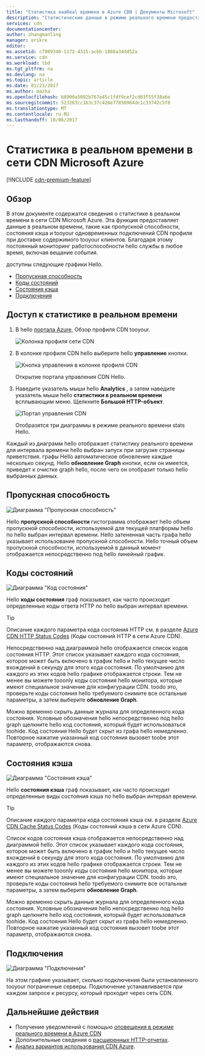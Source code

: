 ```yaml
---
title: "Статистика aaaReal времени в Azure CDN | Документы Microsoft"
description: "Статистические данные в режиме реального времени предоставляет в реальном времени данных о производительности hello Azure CDN при доставке содержимого tooyour клиентов."
services: cdn
documentationcenter: 
author: zhangmanling
manager: erikre
editor: 
ms.assetid: c7989340-1172-4315-acbb-186ba34dd52a
ms.service: cdn
ms.workload: tbd
ms.tgt_pltfrm: na
ms.devlang: na
ms.topic: article
ms.date: 01/23/2017
ms.author: mazha
ms.openlocfilehash: 68900a5092b767e45c1fdf9cef2cd03f55f38a6e
ms.sourcegitcommit: 523283cc1b3c37c428e77850964dc1c33742c5f0
ms.translationtype: MT
ms.contentlocale: ru-RU
ms.lasthandoff: 10/06/2017
---
```

# <a name="real-time-stats-in-microsoft-azure-cdn"></a>Статистика в реальном времени в сети CDN Microsoft Azure
[!INCLUDE [cdn-premium-feature](../../includes/cdn-premium-feature.md)]

## <a name="overview"></a>Обзор
В этом документе содержатся сведения о статистике в реальном времени в сети CDN Microsoft Azure.  Эта функция предоставляет данные в реальном времени, такие как пропускной способности, состояния кэша и tooyour одновременных подключений CDN профиля при доставке содержимого tooyour клиентов. Благодаря этому постоянный мониторинг работоспособности hello службы в любое время, включая вещание события.

доступны следующие графики Hello.

* [Пропускная способность](#bandwidth)
* [Коды состояний](#status-codes)
* [Состояния кэша](#cache-statuses)
* [Подключения](#connections)

## <a name="accessing-real-time-stats"></a>Доступ к статистике в реальном времени
1. В hello [портала Azure](https://portal.azure.com), Обзор профиля CDN tooyour.
   
    ![Колонка профиля сети CDN](./media/cdn-real-time-stats/cdn-profile-blade.png)
2. В колонке профиля CDN hello выберите hello **управление** кнопки.
   
    ![Кнопка управления в колонке профиля CDN](./media/cdn-real-time-stats/cdn-manage-btn.png)
   
    Открытие портала управления CDN Hello.
3. Наведите указатель мыши hello **Analytics** , а затем наведите указатель мыши hello **статистики в реальном времени** всплывающим меню.  Щелкните **Большой HTTP-объект**.
   
    ![Портал управления CDN](./media/cdn-real-time-stats/cdn-premium-portal.png)
   
    Отобразятся три диаграммы в режиме реального времени stats Hello.

Каждый из диаграмм hello отображает статистику реального времени для интервала времени hello выбран запуск при загрузке страницы приветствия.  графы Hello автоматическое обновление каждые несколько секунд.  Hello **обновление Graph** кнопки, если он имеется, приведет к очистке graph hello, после чего он отобразит только hello выбранных данных.

## <a name="bandwidth"></a>Пропускная способность
![Диаграмма "Пропускная способность"](./media/cdn-real-time-stats/cdn-bandwidth.png)

Hello **пропускной способности** гистограмма отображает hello объем пропускной способности, используемой для текущей платформы hello по hello выбран интервал времени. Hello затененная часть графа hello указывает использование пропускной способности. Hello точный объем пропускной способности, используемой в данный момент отображается непосредственно под hello линейный график.

## <a name="status-codes"></a>Коды состояний
![Диаграмма "Код состояния"](./media/cdn-real-time-stats/cdn-status-codes.png)

Hello **коды состояния** граф показывает, как часто происходит определенные коды ответа HTTP по hello выбран интервал времени.

> [!TIP]
> Описание каждого параметра кода состояния HTTP см. в разделе [Azure CDN HTTP Status Codes](https://msdn.microsoft.com/library/mt759238.aspx) (Коды состояний HTTP в сети Azure CDN).
> 
> 

Непосредственно над диаграммой hello отображается список кодов состояния HTTP. Этот список указывает каждого кода состояния, которое может быть включено в график hello и hello текущее число вхождений в секунду для этого кода состояния. По умолчанию для каждого из этих кодов hello графике отображается строки. Тем не менее вы можете tooonly коды состояния hello монитора, которые имеют специальное значение для конфигурации CDN. toodo это, проверьте коды состояния hello требуемого снимите все остальные параметры, а затем выберите **обновление Graph**. 

Можно временно скрыть данные журнала для определенного кода состояния.  Условные обозначения hello непосредственно под hello graph щелкните hello код состояния, который будет использоваться toohide. Код состояния Hello будет скрыт из графа hello немедленно. Повторное нажатие указанный код состояния вызовет toobe этот параметр, отображаются снова.

## <a name="cache-statuses"></a>Состояния кэша
![Диаграмма "Состояния кэша"](./media/cdn-real-time-stats/cdn-cache-status.png)

Hello **состояния кэша** граф показывает, как часто происходит определенные виды состояния кэша по hello выбран интервал времени. 

> [!TIP]
> Описание каждого параметра кода состояния кэша см. в разделе [Azure CDN Cache Status Codes](https://msdn.microsoft.com/library/mt759237.aspx) (Коды состояний кэша в сети Azure CDN).
> 
> 

Список кодов состояния кэша отображается непосредственно над диаграммой hello. Этот список указывает каждого кода состояния, которое может быть включено в график hello и hello текущее число вхождений в секунду для этого кода состояния. По умолчанию для каждого из этих кодов hello графике отображается строки. Тем не менее вы можете tooonly коды состояния hello монитора, которые имеют специальное значение для конфигурации CDN. toodo это, проверьте коды состояния hello требуемого снимите все остальные параметры, а затем выберите **обновление Graph**. 

Можно временно скрыть данные журнала для определенного кода состояния.  Условные обозначения hello непосредственно под hello graph щелкните hello код состояния, который будет использоваться toohide. Код состояния Hello будет скрыт из графа hello немедленно. Повторное нажатие указанный код состояния вызовет toobe этот параметр, отображаются снова.

## <a name="connections"></a>Подключения
![Диаграмма "Подключения"](./media/cdn-real-time-stats/cdn-connections.png)

На этом графике указывает, сколько подключения были установленного tooyour пограничные серверы. Подключение устанавливается при каждом запросе к ресурсу, который проходит через сеть CDN.

## <a name="next-steps"></a>Дальнейшие действия
* Получение уведомлений с помощью [оповещения в режиме реального времени в Azure CDN](cdn-real-time-alerts.md)
* Дополнительные сведения о [расширенных HTTP-отчетах](cdn-advanced-http-reports.md).
* [Анализ вариантов использования CDN Azure](cdn-analyze-usage-patterns.md).

